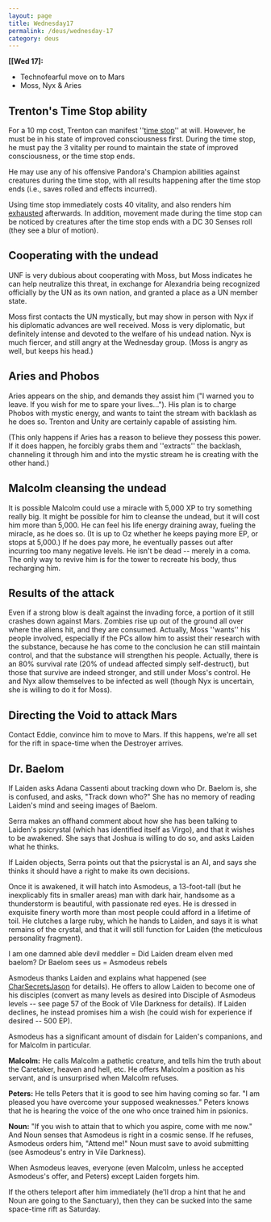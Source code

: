 ```yaml
---
layout: page
title: Wednesday17
permalink: /deus/wednesday-17
category: deus
---
```

__[[Wed 17]:__
* Technofearful move on to Mars
* Moss, Nyx &amp; Aries

## Trenton's Time Stop ability
For a 10 mp cost, Trenton can manifest ''[time stop](http://www.d20srd.org/srd/spells/timeStop.htm)'' at will. However, he must be in his state of improved consciousness first. During the time stop, he must pay the 3 vitality per round to maintain the state of improved consciousness, or the time stop ends.

He may use any of his offensive Pandora's Champion abilities against creatures during the time stop, with all results happening after the time stop ends (i.e., saves rolled and effects incurred).

Using time stop immediately costs 40 vitality, and also renders him [exhausted](http://www.d20srd.org/srd/conditionSummary.htm#exhausted) afterwards. In addition, movement made during the time stop can be noticed by creatures after the time stop ends with a DC 30 Senses roll (they see a blur of motion).

## Cooperating with the undead
UNF is very dubious about cooperating with Moss, but Moss indicates he can help neutralize this threat, in exchange for Alexandria being recognized officially by the UN as its own nation, and granted a place as a UN member state.

Moss first contacts the UN mystically, but may show in person with Nyx if his diplomatic advances are well received. Moss is very diplomatic, but definitely intense and devoted to the welfare of his undead nation. Nyx is much fiercer, and still angry at the Wednesday group. (Moss is angry as well, but keeps his head.)

## Aries and Phobos
Aries appears on the ship, and demands they assist him (&quot;I warned you to leave. If you wish for me to spare your lives...&quot;). His plan is to charge Phobos with mystic energy, and wants to taint the stream with backlash as he does so. Trenton and Unity are certainly capable of assisting him.

(This only happens if Aries has a reason to believe they possess this power. If it does happen, he forcibly grabs them and ''extracts'' the backlash, channeling it through him and into the mystic stream he is creating with the other hand.)

## Malcolm cleansing the undead
It is possible Malcolm could use a miracle with 5,000 XP to try something really big. It might be possible for him to cleanse the undead, but it will cost him more than 5,000. He can feel his life energy draining away, fueling the miracle, as he does so. (It is up to Oz whether he keeps paying more EP, or stops at 5,000.) If he does pay more, he eventually passes out after incurring too many negative levels. He isn't be dead -- merely in a coma. The only way to revive him is for the tower to recreate his body, thus recharging him.

## Results of the attack
Even if a  strong blow is dealt against the invading force, a portion of it still crashes down against Mars. Zombies rise up out of the ground all over where the aliens hit, and they are consumed. Actually, Moss ''wants'' his people involved, especially if the PCs allow him to assist their research with the substance, because he has come to the conclusion he can still maintain control, and that the substance will strengthen his people. Actually, there is an 80% survival rate (20% of undead affected simply self-destruct), but those that survive are indeed stronger, and still under Moss's control. He and Nyx allow themselves to be infected as well (though Nyx is uncertain, she is willing to do it for Moss).

## Directing the Void to attack Mars
Contact Eddie, convince him to move to Mars. If this happens, we're all set for the rift in space-time when the Destroyer arrives.

## Dr. Baelom
If Laiden asks Adana Cassenti about tracking down who Dr. Baelom is, she is confused, and asks, &quot;Track down who?&quot; She has no memory of reading Laiden's mind and seeing images of Baelom.

Serra makes an offhand comment about how she has been talking to Laiden's psicrystal (which has identified itself as Virgo), and that it wishes to be awakened. She says that Joshua is willing to do so, and asks Laiden what he thinks.

If Laiden objects, Serra points out that the psicrystal is an AI, and says she thinks it should have a right to make its own decisions.

Once it is awakened, it will hatch into Asmodeus, a 13-foot-tall (but he inexplicably fits in smaller areas) man with dark hair, handsome as a thunderstorm is beautiful, with passionate red eyes. He is dressed in exquisite finery worth more than most people could afford in a lifetime of toil. He clutches a large ruby, which he hands to Laiden, and says it is what remains of the crystal, and that it will still function for Laiden (the meticulous personality fragment).

I am one damned able devil meddler = Did Laiden dream elven med baelom?
Dr Baelom sees us = Asmodeus rebels

Asmodeus thanks Laiden and explains what happened (see [CharSecretsJason](char-secrets-jason) for details). He offers to allow Laiden to become one of his disciples (convert as many levels as desired into Disciple of Asmodeus levels -- see page 57 of the Book of Vile Darkness for details). If Laiden declines, he instead promises him a wish (he could wish for experience if desired -- 500 EP).

Asmodeus has a significant amount of disdain for Laiden's companions, and for Malcolm in particular.

__Malcolm:__ He calls Malcolm a pathetic creature, and tells him the truth about the Caretaker, heaven and hell, etc. He offers Malcolm a position as his servant, and is unsurprised when Malcolm refuses.

__Peters:__ He tells Peters that it is good to see him having coming so far. &quot;I am pleased you have overcome your supposed weaknesses.&quot; Peters knows that he is hearing the voice of the one who once trained him in psionics.

__Noun:__ &quot;If you wish to attain that to which you aspire, come with me now.&quot; And Noun senses that Asmodeus is right in a cosmic sense. If he refuses, Asmodeus orders him, &quot;Attend me!&quot; Noun must save to avoid submitting (see Asmodeus's entry in Vile Darkness).

When Asmodeus leaves, everyone (even Malcolm, unless he accepted Asmodeus's offer, and Peters) except Laiden forgets him.

If the others teleport after him immediately (he'll drop a hint that he and Noun are going to the Sanctuary), then they can be sucked into the same space-time rift as Saturday.
